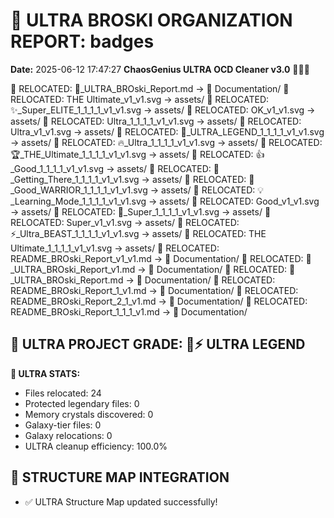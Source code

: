 # 🌌 ULTRA BROSKI ORGANIZATION REPORT: badges
**Date:** 2025-06-12 17:47:27
**ChaosGenius ULTRA OCD Cleaner v3.0** 🧠💜🌌

📁 RELOCATED: 🌌_ULTRA_BROski_Report.md → 📝 Documentation/
📁 RELOCATED: THE Ultimate_v1_v1.svg → assets/
📁 RELOCATED: ✨_Super_ELITE_1_1_1_1_v1_v1.svg → assets/
📁 RELOCATED: OK_v1_v1.svg → assets/
📁 RELOCATED: Ultra_1_1_1_1_v1_v1.svg → assets/
📁 RELOCATED: Ultra_v1_v1.svg → assets/
📁 RELOCATED: 💎_ULTRA_LEGEND_1_1_1_1_v1_v1.svg → assets/
📁 RELOCATED: 🔥_Ultra_1_1_1_1_v1_v1.svg → assets/
📁 RELOCATED: 🏆_THE_Ultimate_1_1_1_1_v1_v1.svg → assets/
📁 RELOCATED: 👍_Good_1_1_1_1_v1_v1.svg → assets/
📁 RELOCATED: 🌱_Getting_There_1_1_1_1_v1_v1.svg → assets/
📁 RELOCATED: 💪_Good_WARRIOR_1_1_1_1_v1_v1.svg → assets/
📁 RELOCATED: 💡_Learning_Mode_1_1_1_1_v1_v1.svg → assets/
📁 RELOCATED: Good_v1_v1.svg → assets/
📁 RELOCATED: 🚀_Super_1_1_1_1_v1_v1.svg → assets/
📁 RELOCATED: Super_v1_v1.svg → assets/
📁 RELOCATED: ⚡_Ultra_BEAST_1_1_1_1_v1_v1.svg → assets/
📁 RELOCATED: THE Ultimate_1_1_1_1_v1_v1.svg → assets/
📁 RELOCATED: README_BROski_Report_v1_v1.md → 📝 Documentation/
📁 RELOCATED: 🌌_ULTRA_BROski_Report_v1.md → 📝 Documentation/
📁 RELOCATED: 🌌_ULTRA_BROski_Report.md → 📝 Documentation/
📁 RELOCATED: README_BROski_Report_1_v1.md → 📝 Documentation/
📁 RELOCATED: README_BROski_Report_2_1_v1.md → 📝 Documentation/
📁 RELOCATED: README_BROski_Report_1_1_1_v1.md → 📝 Documentation/

## 🌌 ULTRA PROJECT GRADE: 💯⚡ ULTRA LEGEND
**🧠 ULTRA STATS:**
- Files relocated: 24
- Protected legendary files: 0
- Memory crystals discovered: 0
- Galaxy-tier files: 0
- Galaxy relocations: 0
- ULTRA cleanup efficiency: 100.0%

## 🔄 STRUCTURE MAP INTEGRATION
- ✅ ULTRA Structure Map updated successfully!